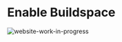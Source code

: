 # Enable Buildspace

![website-work-in-progress](https://user-images.githubusercontent.com/81968767/138723063-952392ad-807d-4f0a-9ca5-4ed9556eb173.png)
